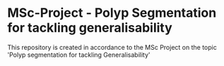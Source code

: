 # MSc-Project - Polyp Segmentation for tackling generalisability
This repository is created in accordance to the MSc Project on the topic 'Polyp segmentation for tackling Generalisability'
